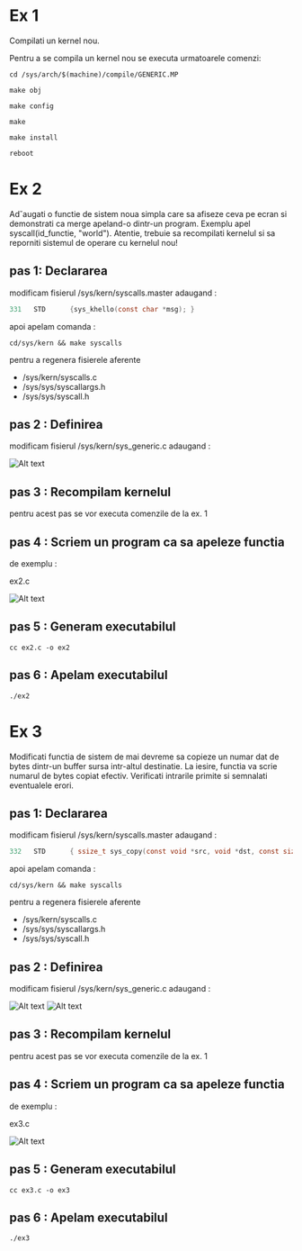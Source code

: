 # Ex 1 

Compilati un kernel nou.


Pentru a se compila un kernel nou se executa urmatoarele comenzi:

```ssh-session
cd /sys/arch/$(machine)/compile/GENERIC.MP

make obj

make config

make

make install

reboot
```

# Ex 2

Ad˘augati o functie de sistem noua simpla care sa afiseze ceva pe ecran si
demonstrati ca merge apeland-o dintr-un program. Exemplu apel
syscall(id_functie, "world"). 
Atentie, trebuie sa recompilati kernelul si sa reporniti sistemul de operare cu kernelul nou!


## pas 1: Declararea

modificam fisierul /sys/kern/syscalls.master adaugand :

```c
331   STD      {sys_khello(const char *msg); }
```

apoi apelam comanda :

```ssh_session
cd/sys/kern && make syscalls
```
pentru a regenera fisierele aferente 

  - /sys/kern/syscalls.c
  - /sys/sys/syscallargs.h
  - /sys/sys/syscall.h

## pas 2 : Definirea 

modificam fisierul /sys/kern/sys_generic.c adaugand :

![Alt text](https://assets.digitalocean.com/articles/alligator/boo.svg "a title")

## pas 3 : Recompilam kernelul 

pentru acest pas se vor executa comenzile de la ex. 1

## pas 4 : Scriem un program ca sa apeleze functia

de exemplu : 

ex2.c 

![Alt text](https://assets.digitalocean.com/articles/alligator/boo.svg "a title")

## pas 5 : Generam executabilul

```ssh-session
cc ex2.c -o ex2
```

## pas 6 : Apelam executabilul

```ssh-session
./ex2
```



# Ex 3

Modificati functia de sistem de mai devreme sa copieze un numar dat de
bytes dintr-un buffer sursa intr-altul destinatie. La iesire, functia va scrie
numarul de bytes copiat efectiv. Verificati intrarile primite si semnalati
eventualele erori.




## pas 1: Declararea

modificam fisierul /sys/kern/syscalls.master adaugand :

```c
332   STD      { ssize_t sys_copy(const void *src, void *dst, const size_t n); }
```

apoi apelam comanda :

```ssh_session
cd/sys/kern && make syscalls
```
pentru a regenera fisierele aferente 

  - /sys/kern/syscalls.c
  - /sys/sys/syscallargs.h
  - /sys/sys/syscall.h

## pas 2 : Definirea 

modificam fisierul /sys/kern/sys_generic.c adaugand :

![Alt text](https://assets.digitalocean.com/articles/alligator/boo.svg "a title")
![Alt text](https://assets.digitalocean.com/articles/alligator/boo.svg "a title")

## pas 3 : Recompilam kernelul 

pentru acest pas se vor executa comenzile de la ex. 1

## pas 4 : Scriem un program ca sa apeleze functia

de exemplu : 

ex3.c 

![Alt text](https://assets.digitalocean.com/articles/alligator/boo.svg "a title")

## pas 5 : Generam executabilul

```ssh-session
cc ex3.c -o ex3
```

## pas 6 : Apelam executabilul

```ssh-session
./ex3
```












